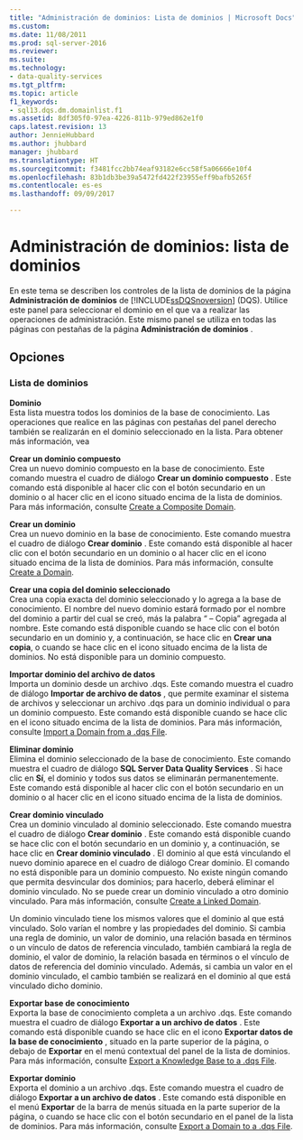 ```yaml
---
title: "Administración de dominios: Lista de dominios | Microsoft Docs"
ms.custom: 
ms.date: 11/08/2011
ms.prod: sql-server-2016
ms.reviewer: 
ms.suite: 
ms.technology:
- data-quality-services
ms.tgt_pltfrm: 
ms.topic: article
f1_keywords:
- sql13.dqs.dm.domainlist.f1
ms.assetid: 8df305f0-97ea-4226-811b-979ed862e1f0
caps.latest.revision: 13
author: JennieHubbard
ms.author: jhubbard
manager: jhubbard
ms.translationtype: HT
ms.sourcegitcommit: f3481fcc2bb74eaf93182e6cc58f5a06666e10f4
ms.openlocfilehash: 83b1db3be39a5472fd422f23955eff9bafb5265f
ms.contentlocale: es-es
ms.lasthandoff: 09/09/2017

---
```

# <a name="domain-management-domain-list"></a>Administración de dominios: lista de dominios
  En este tema se describen los controles de la lista de dominios de la página **Administración de dominios** de [!INCLUDE[ssDQSnoversion](../includes/ssdqsnoversion-md.md)] (DQS). Utilice este panel para seleccionar el dominio en el que va a realizar las operaciones de administración. Este mismo panel se utiliza en todas las páginas con pestañas de la página **Administración de dominios** .  
  
## <a name="options"></a>Opciones  
  
### <a name="domains-list"></a>Lista de dominios  
 **Dominio**  
 Esta lista muestra todos los dominios de la base de conocimiento. Las operaciones que realice en las páginas con pestañas del panel derecho también se realizarán en el dominio seleccionado en la lista. Para obtener más información, vea  
  
 **Crear un dominio compuesto**  
 Crea un nuevo dominio compuesto en la base de conocimiento. Este comando muestra el cuadro de diálogo **Crear un dominio compuesto** . Este comando está disponible al hacer clic con el botón secundario en un dominio o al hacer clic en el icono situado encima de la lista de dominios. Para más información, consulte [Create a Composite Domain](../data-quality-services/create-a-composite-domain.md).  
  
 **Crear un dominio**  
 Crea un nuevo dominio en la base de conocimiento. Este comando muestra el cuadro de diálogo **Crear dominio** . Este comando está disponible al hacer clic con el botón secundario en un dominio o al hacer clic en el icono situado encima de la lista de dominios. Para más información, consulte [Create a Domain](../data-quality-services/create-a-domain.md).  
  
 **Crear una copia del dominio seleccionado**  
 Crea una copia exacta del dominio seleccionado y lo agrega a la base de conocimiento. El nombre del nuevo dominio estará formado por el nombre del dominio a partir del cual se creó, más la palabra “ – Copia” agregada al nombre. Este comando está disponible cuando se hace clic con el botón secundario en un dominio y, a continuación, se hace clic en **Crear una copia**, o cuando se hace clic en el icono situado encima de la lista de dominios. No está disponible para un dominio compuesto.  
  
 **Importar dominio del archivo de datos**  
 Importa un dominio desde un archivo .dqs. Este comando muestra el cuadro de diálogo **Importar de archivo de datos** , que permite examinar el sistema de archivos y seleccionar un archivo .dqs para un dominio individual o para un dominio compuesto. Este comando está disponible cuando se hace clic en el icono situado encima de la lista de dominios. Para más información, consulte [Import a Domain from a .dqs File](../data-quality-services/import-a-domain-from-a-dqs-file.md).  
  
 **Eliminar dominio**  
 Elimina el dominio seleccionado de la base de conocimiento. Este comando muestra el cuadro de diálogo **SQL Server Data Quality Services** . Si hace clic en **Sí**, el dominio y todos sus datos se eliminarán permanentemente. Este comando está disponible al hacer clic con el botón secundario en un dominio o al hacer clic en el icono situado encima de la lista de dominios.  
  
 **Crear dominio vinculado**  
 Crea un dominio vinculado al dominio seleccionado. Este comando muestra el cuadro de diálogo **Crear dominio** . Este comando está disponible cuando se hace clic con el botón secundario en un dominio y, a continuación, se hace clic en **Crear dominio vinculado** . El dominio al que está vinculando el nuevo dominio aparece en el cuadro de diálogo Crear dominio. El comando no está disponible para un dominio compuesto. No existe ningún comando que permita desvincular dos dominios; para hacerlo, deberá eliminar el dominio vinculado. No se puede crear un dominio vinculado a otro dominio vinculado. Para más información, consulte [Create a Linked Domain](../data-quality-services/create-a-linked-domain.md).  
  
 Un dominio vinculado tiene los mismos valores que el dominio al que está vinculado. Solo varían el nombre y las propiedades del dominio. Si cambia una regla de dominio, un valor de dominio, una relación basada en términos o un vínculo de datos de referencia vinculado, también cambiará la regla de dominio, el valor de dominio, la relación basada en términos o el vínculo de datos de referencia del dominio vinculado. Además, si cambia un valor en el dominio vinculado, el cambio también se realizará en el dominio al que está vinculado dicho dominio.  
  
 **Exportar base de conocimiento**  
 Exporta la base de conocimiento completa a un archivo .dqs. Este comando muestra el cuadro de diálogo **Exportar a un archivo de datos** . Este comando está disponible cuando se hace clic en el icono **Exportar datos de la base de conocimiento** , situado en la parte superior de la página, o debajo de **Exportar** en el menú contextual del panel de la lista de dominios. Para más información, consulte [Export a Knowledge Base to a .dqs File](../data-quality-services/export-a-knowledge-base-to-a-dqs-file.md).  
  
 **Exportar dominio**  
 Exporta el dominio a un archivo .dqs. Este comando muestra el cuadro de diálogo **Exportar a un archivo de datos** . Este comando está disponible en el menú **Exportar** de la barra de menús situada en la parte superior de la página, o cuando se hace clic con el botón secundario en el panel de la lista de dominios. Para más información, consulte [Export a Domain to a .dqs File](../data-quality-services/export-a-domain-to-a-dqs-file.md).  
  
  
